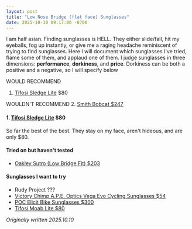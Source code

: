 ```yaml
---
layout: post
title: "Low Nose Bridge (flat face) Sunglasses"
date: 2025-10-10 09:17:00 -0700
---
```


I am half asian. Finding sunglasses is HELL. They either slide/fall, hit my eyeballs, fog up instantly, or give me a raging headache reminiscent of trying to find sunglasses. Here I will document which sunglasses I've tried, flame some of them, and applaud one of them. I judge sunglasses in three dimensions: **performance**, **dorkiness**, and **price**. Dorkiness can be both a positive and a negative, so I will specify below

WOULD RECOMMEND
1. [Tifosi Sledge Lite](#tifosi-sledge-lite)  $80

WOULDN'T RECOMMEND
2. [Smith Bobcat $247](https://www.smithoptics.com/en_US/p/sunglass/bobcat-performance-sunglass/BOBCAT-SUNGLASSES.html)


#### 1. [Tifosi Sledge Lite](https://tifosioptics.com/products/sledge-lite-sport-sunglasses?_pos=16&_fid=7d26c212d&_ss=c&variant=41027282600075) $80
So far the best of the best. They stay on my face, aren't hideous, and are only $80. 


#### Tried on but haven't tested
* [Oakley Sutro (Low Bridge Fit) $203](https://www.oakley.com/en-us/product/W0OO9406A)


#### Sunglasses I want to try
* Rudy Project ???
* [Victory Chimp A.P.E. Optics Vega Evo Cycling Sunglasses $54](https://www.victorychimp.cc/en-us/products/a-p-e-optics-vega-evo-cycling-sunglasses-matte-pistachio-green-w-yellow-green-lens-copy)
* [POC Elicit Bike Sunglasses
 $300](https://poc.com/en-us/product/elicit-uranium-black-clarity-trail-partly-sunny-silver-cat-2)
* [Tifosi Moab Lite $80](https://tifosioptics.com/products/moab-lite?variant=43241968763019)

_Originally written 2025.10.10_